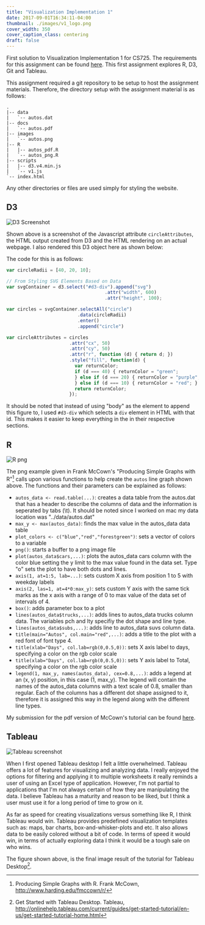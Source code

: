 ```yaml
---
title: "Visualization Implementation 1"
date: 2017-09-01T16:34:11-04:00
thumbnail: ./images/v1_logo.png
cover_width: 350
cover_caption_class: centering
draft: false
---
```


First solution to Visualization Implementation 1 for CS725. The requirements for this
assignment can be found [here](http://www.cs.odu.edu/~mweigle/CS725-F17/VI1).
This first assignment explores R, D3, Git and Tableau.

<!--more-->

This assignment required a git repository to be setup to host the assignment materials.
Therefore, the directory setup with the assignment material is as follows:

```
.
|-- data
|   `-- autos.dat
|-- docs
|   `-- autos.pdf
|-- images
|   `-- autos.png
|-- R
|   |-- autos_pdf.R
|   `-- autos_png.R
|-- scripts
|   |-- d3.v4.min.js
|   `-- v1.js
`-- index.html
```

Any other directories or files are used simply for styling the website.

## D3
<link rel="stylesheet" type="text/css" href="../../../styles/home.css">

<img class="img-limit" alt="D3 Screenshot" src="../../../images/d3_s1.png">

Shown above is a screenshot of the Javascript attribute `circleAttributes`,
the HTML output created from D3 and the HTML rendering on an actual webpage.
I also rendered this D3 object here as shown below:

<div id="d3-div"></div>

<script src="../../../scripts/d3.v4.min.js"></script>
<script src="../../../scripts/v1.js"></script>

The code for this is as follows:

```Javascript
var circleRadii = [40, 20, 10];

// From Styling SVG Elements Based on Data
var svgContainer = d3.select("#d3-div").append("svg")
                                    .attr("width", 600)
                                    .attr("height", 100);

var circles = svgContainer.selectAll("circle")
                          .data(circleRadii)
                          .enter()
                          .append("circle")

var circleAttributes = circles
                       .attr("cx", 50)
                       .attr("cy", 50)
                       .attr("r", function (d) { return d; })
                       .style("fill", function(d) {
                         var returnColor;
                         if (d === 40) { returnColor = "green";
                         } else if (d === 20) { returnColor = "purple";
                         } else if (d === 10) { returnColor = "red"; }
                         return returnColor;
                       });

```

It should be noted that instead of using "body" as the element to append this figure to,
I used `#d3-div` which selects a `div` element in HTML with that id. This makes it easier
to keep everything in the in their respective sections.

## R

<img class="img-limit center-block" alt="R png" src="../../../images/autos.png">

The png example given in Frank McCown's "Producing Simple Graphs with R"[^rintro] calls upon
various functions to help create the `autos` line graph shown above.
The functions and their parameters can be explained as follows:

- `autos_data <- read.table(...)`: creates a data table from the autos.dat
that has a header to describe the columns of data and the information is seperated by tabs (\t). It should be noted since I worked on mac my
data location was "../data/autos.dat"
- `max_y <- max(autos_data)`: finds the max value in the autos_data data
table
- `plot_colors <- c("blue","red","forestgreen")`: sets a vector of colors
to a variable
- `png()`: starts a buffer to a png image file
- `plot(autos_data$cars,...)`: plots the autos_data cars column with the color blue setting the y limit to the max value found in the data set. Type "o" sets the plot to have both dots and lines.
- `axis(1, at=1:5, lab=...)`: sets custom X axis from position 1 to 5 with weekday labels
- `axis(2, las=1, at=4*0:max_y)`: sets custom Y axis with the same tick marks as the x axis with a range of 0 to max value of the data set of intervals of 4.
- `box()`: adds parameter box to a plot
- `lines(autos_data$trucks,...)`: adds lines to autos_data trucks column data. The variables pch and lty specifiy the dot shape and line type.
- `lines(autos_data$subs,...)`: adds line to autos_data suvs column data.
- `title(main="Autos", col.main="red",...)`: adds a title to the plot with a red font of font type 4.
- `title(xlab="Days", col.lab=rgb(0,0.5,0))`: sets X axis label to days, specifying a color on the rgb color scale
- `title(xlab="Days", col.lab=rgb(0,0.5,0))`: sets Y axis label to Total, specifying a color on the rgb color scale
- `legend(1, max_y, names(autos_data), cex=0.8,...)`: adds a legend at an (x, y) position, in this case (1, max_y). The legend will contain the names of the autos_data columns with a text scale of 0.8, smaller than regular. Each of the columns has a different dot shape assigned to it, therefore it is assigned this way in the legend along with the different line types.

My submission for the pdf version of McCown's tutorial can be found [here](/docs/autos.pdf).

## Tableau

<img class="img-limit" alt="Tableau screenshot" src="../../../images/tableau_last_slide.png">

When I first opened Tableau desktop I felt a little overwhelmed.
Tableau offers a lot of features for visualizing and analyzing data.
I really enjoyed the options for filtering and applying it to multiple worksheets it really
reminds a user of using an Excel type of application. However, I'm not partial to applications
that I'm not always certain of how they are manipulating the data. I believe Tableau has
a maturity and reason to be liked, but I think a user must use it for a long period of
time to grow on it.

As far as speed for creating visualizations versus something like R, I think Tableau would win.
Tableau provides predefined visualization templates such as: maps, bar charts, box-and-whisker-plots
and etc. It also allows data to be easily colored without a bit of code. In terms of speed it would win,
in terms of actually exploring data I think it would be a tough sale on who wins.

The figure shown above, is the final image result of the tutorial for Tableau Desktop[^ttutorial].


[^rintro]: Producing Simple Graphs with R. Frank McCown, http://www.harding.edu/fmccown/r/
[^ttutorial]: Get Started with Tableau Desktop. Tableau, http://onlinehelp.tableau.com/current/guides/get-started-tutorial/en-us/get-started-tutorial-home.html

